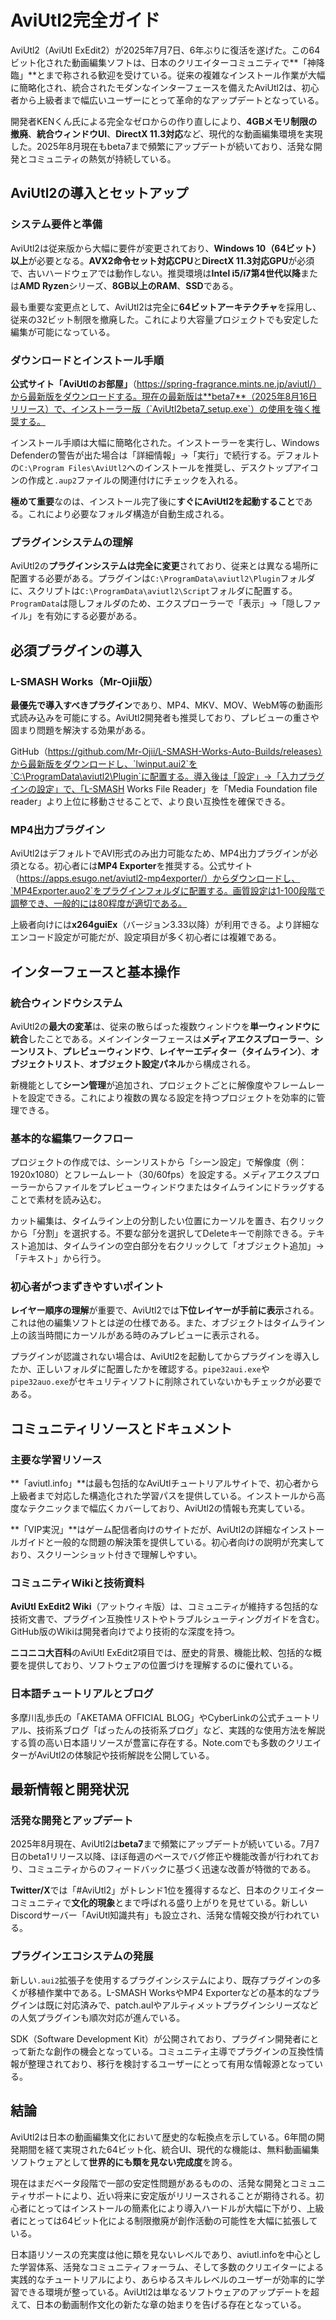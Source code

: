 # AviUtl2完全ガイド

AviUtl2（AviUtl ExEdit2）が2025年7月7日、6年ぶりに復活を遂げた。この64ビット化された動画編集ソフトは、日本のクリエイターコミュニティで**「神降臨」**とまで称される歓迎を受けている。従来の複雑なインストール作業が大幅に簡略化され、統合されたモダンなインターフェースを備えたAviUtl2は、初心者から上級者まで幅広いユーザーにとって革命的なアップデートとなっている。

開発者KENくん氏による完全なゼロからの作り直しにより、**4GBメモリ制限の撤廃**、**統合ウィンドウUI**、**DirectX 11.3対応**など、現代的な動画編集環境を実現した。2025年8月現在もbeta7まで頻繁にアップデートが続いており、活発な開発とコミュニティの熱気が持続している。

## AviUtl2の導入とセットアップ

### システム要件と準備

AviUtl2は従来版から大幅に要件が変更されており、**Windows 10（64ビット）以上**が必要となる。**AVX2命令セット対応CPU**と**DirectX 11.3対応GPU**が必須で、古いハードウェアでは動作しない。推奨環境は**Intel i5/i7第4世代以降**または**AMD Ryzen**シリーズ、**8GB以上のRAM**、**SSD**である。

最も重要な変更点として、AviUtl2は完全に**64ビットアーキテクチャ**を採用し、従来の32ビット制限を撤廃した。これにより大容量プロジェクトでも安定した編集が可能になっている。

### ダウンロードとインストール手順

**公式サイト「AviUtlのお部屋」**（https://spring-fragrance.mints.ne.jp/aviutl/）から最新版をダウンロードする。現在の最新版は**beta7**（2025年8月16日リリース）で、インストーラー版（`AviUtl2beta7_setup.exe`）の使用を強く推奨する。

インストール手順は大幅に簡略化された。インストーラーを実行し、Windows Defenderの警告が出た場合は「詳細情報」→「実行」で続行する。デフォルトの`C:\Program Files\AviUtl2`へのインストールを推奨し、デスクトップアイコンの作成と`.aup2`ファイルの関連付けにチェックを入れる。

**極めて重要**なのは、インストール完了後に**すぐにAviUtl2を起動すること**である。これにより必要なフォルダ構造が自動生成される。

### プラグインシステムの理解

AviUtl2の**プラグインシステムは完全に変更**されており、従来とは異なる場所に配置する必要がある。プラグインは`C:\ProgramData\aviutl2\Plugin`フォルダに、スクリプトは`C:\ProgramData\aviutl2\Script`フォルダに配置する。`ProgramData`は隠しフォルダのため、エクスプローラーで「表示」→「隠しファイル」を有効にする必要がある。

## 必須プラグインの導入

### L-SMASH Works（Mr-Ojii版）

**最優先で導入すべきプラグイン**であり、MP4、MKV、MOV、WebM等の動画形式読み込みを可能にする。AviUtl2開発者も推奨しており、プレビューの重さや固まり問題を解決する効果がある。

GitHub（https://github.com/Mr-Ojii/L-SMASH-Works-Auto-Builds/releases）から最新版をダウンロードし、`lwinput.aui2`を`C:\ProgramData\aviutl2\Plugin`に配置する。導入後は「設定」→「入力プラグインの設定」で、「L-SMASH Works File Reader」を「Media Foundation file reader」より上位に移動させることで、より良い互換性を確保できる。

### MP4出力プラグイン

AviUtl2はデフォルトでAVI形式のみ出力可能なため、MP4出力プラグインが必須となる。初心者には**MP4 Exporter**を推奨する。公式サイト（https://apps.esugo.net/aviutl2-mp4exporter/）からダウンロードし、`MP4Exporter.auo2`をプラグインフォルダに配置する。画質設定は1-100段階で調整でき、一般的には80程度が適切である。

上級者向けには**x264guiEx**（バージョン3.33以降）が利用できる。より詳細なエンコード設定が可能だが、設定項目が多く初心者には複雑である。

## インターフェースと基本操作

### 統合ウィンドウシステム

AviUtl2の**最大の変革**は、従来の散らばった複数ウィンドウを**単一ウィンドウに統合**したことである。メインインターフェースは**メディアエクスプローラー**、**シーンリスト**、**プレビューウィンドウ**、**レイヤーエディター（タイムライン）**、**オブジェクトリスト**、**オブジェクト設定パネル**から構成される。

新機能として**シーン管理**が追加され、プロジェクトごとに解像度やフレームレートを設定できる。これにより複数の異なる設定を持つプロジェクトを効率的に管理できる。

### 基本的な編集ワークフロー

プロジェクトの作成では、シーンリストから「シーン設定」で解像度（例：1920x1080）とフレームレート（30/60fps）を設定する。メディアエクスプローラーからファイルをプレビューウィンドウまたはタイムラインにドラッグすることで素材を読み込む。

カット編集は、タイムライン上の分割したい位置にカーソルを置き、右クリックから「分割」を選択する。不要な部分を選択してDeleteキーで削除できる。テキスト追加は、タイムラインの空白部分を右クリックして「オブジェクト追加」→「テキスト」から行う。

### 初心者がつまずきやすいポイント

**レイヤー順序の理解**が重要で、AviUtl2では**下位レイヤーが手前に表示**される。これは他の編集ソフトとは逆の仕様である。また、オブジェクトはタイムライン上の該当時間にカーソルがある時のみプレビューに表示される。

プラグインが認識されない場合は、AviUtl2を起動してからプラグインを導入したか、正しいフォルダに配置したかを確認する。`pipe32aui.exe`や`pipe32auo.exe`がセキュリティソフトに削除されていないかもチェックが必要である。

## コミュニティリソースとドキュメント

### 主要な学習リソース

**「aviutl.info」**は最も包括的なAviUtlチュートリアルサイトで、初心者から上級者まで対応した構造化された学習パスを提供している。インストールから高度なテクニックまで幅広くカバーしており、AviUtl2の情報も充実している。

**「VIP実況」**はゲーム配信者向けのサイトだが、AviUtl2の詳細なインストールガイドと一般的な問題の解決策を提供している。初心者向けの説明が充実しており、スクリーンショット付きで理解しやすい。

### コミュニティWikiと技術資料

**AviUtl ExEdit2 Wiki**（アットウィキ版）は、コミュニティが維持する包括的な技術文書で、プラグイン互換性リストやトラブルシューティングガイドを含む。GitHub版のWikiは開発者向けでより技術的な深度を持つ。

**ニコニコ大百科**のAviUtl ExEdit2項目では、歴史的背景、機能比較、包括的な概要を提供しており、ソフトウェアの位置づけを理解するのに優れている。

### 日本語チュートリアルとブログ

多摩川乱歩氏の「AKETAMA OFFICIAL BLOG」やCyberLinkの公式チュートリアル、技術系ブログ「ばったんの技術系ブログ」など、実践的な使用方法を解説する質の高い日本語リソースが豊富に存在する。Note.comでも多数のクリエイターがAviUtl2の体験記や技術解説を公開している。

## 最新情報と開発状況

### 活発な開発とアップデート

2025年8月現在、AviUtl2は**beta7**まで頻繁にアップデートが続いている。7月7日のbeta1リリース以降、ほぼ毎週のペースでバグ修正や機能改善が行われており、コミュニティからのフィードバックに基づく迅速な改善が特徴的である。

**Twitter/X**では「#AviUtl2」がトレンド1位を獲得するなど、日本のクリエイターコミュニティで**文化的現象**とまで呼ばれる盛り上がりを見せている。新しいDiscordサーバー「AviUtl知識共有」も設立され、活発な情報交換が行われている。

### プラグインエコシステムの発展

新しい`.aui2`拡張子を使用するプラグインシステムにより、既存プラグインの多くが移植作業中である。L-SMASH WorksやMP4 Exporterなどの基本的なプラグインは既に対応済みで、patch.aulやアルティメットプラグインシリーズなどの人気プラグインも順次対応が進んでいる。

SDK（Software Development Kit）が公開されており、プラグイン開発者にとって新たな創作の機会となっている。コミュニティ主導でプラグインの互換性情報が整理されており、移行を検討するユーザーにとって有用な情報源となっている。

## 結論

AviUtl2は日本の動画編集文化において歴史的な転換点を示している。6年間の開発期間を経て実現された64ビット化、統合UI、現代的な機能は、無料動画編集ソフトウェアとして**世界的にも類を見ない完成度**を誇る。

現在はまだベータ段階で一部の安定性問題があるものの、活発な開発とコミュニティサポートにより、近い将来に安定版がリリースされることが期待される。初心者にとってはインストールの簡素化により導入ハードルが大幅に下がり、上級者にとっては64ビット化による制限撤廃が創作活動の可能性を大幅に拡張している。

日本語リソースの充実度は他に類を見ないレベルであり、aviutl.infoを中心とした学習体系、活発なコミュニティフォーラム、そして多数のクリエイターによる実践的なチュートリアルにより、あらゆるスキルレベルのユーザーが効率的に学習できる環境が整っている。AviUtl2は単なるソフトウェアのアップデートを超えて、日本の動画制作文化の新たな章の始まりを告げる存在となっている。